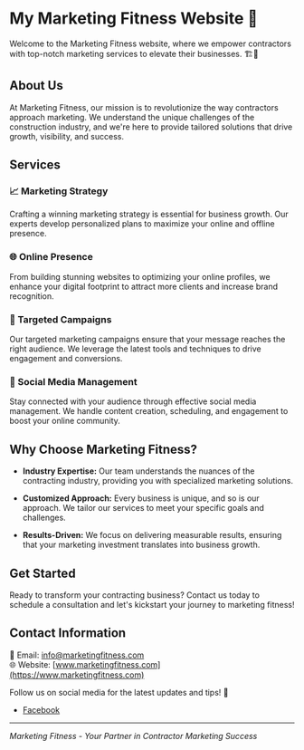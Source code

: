 # My Marketing Fitness Website 🚀

Welcome to the Marketing Fitness website, where we empower contractors with top-notch marketing services to elevate their businesses. 🏗️💪

## About Us

At Marketing Fitness, our mission is to revolutionize the way contractors approach marketing. We understand the unique challenges of the construction industry, and we're here to provide tailored solutions that drive growth, visibility, and success.

## Services

### 📈 Marketing Strategy

Crafting a winning marketing strategy is essential for business growth. Our experts develop personalized plans to maximize your online and offline presence.

### 🌐 Online Presence

From building stunning websites to optimizing your online profiles, we enhance your digital footprint to attract more clients and increase brand recognition.

### 🎯 Targeted Campaigns

Our targeted marketing campaigns ensure that your message reaches the right audience. We leverage the latest tools and techniques to drive engagement and conversions.

### 📱 Social Media Management

Stay connected with your audience through effective social media management. We handle content creation, scheduling, and engagement to boost your online community.

## Why Choose Marketing Fitness?

- **Industry Expertise:** Our team understands the nuances of the contracting industry, providing you with specialized marketing solutions.

- **Customized Approach:** Every business is unique, and so is our approach. We tailor our services to meet your specific goals and challenges.

- **Results-Driven:** We focus on delivering measurable results, ensuring that your marketing investment translates into business growth.

## Get Started

Ready to transform your contracting business? Contact us today to schedule a consultation and let's kickstart your journey to marketing fitness!

## Contact Information

📧 Email: info@marketingfitness.com  
🌐 Website: [www.marketingfitness.com](https://www.marketingfitness.com)

Follow us on social media for the latest updates and tips! 📲

- [Facebook](https://www.facebook.com/marketingfitness)

---

_Marketing Fitness - Your Partner in Contractor Marketing Success_
